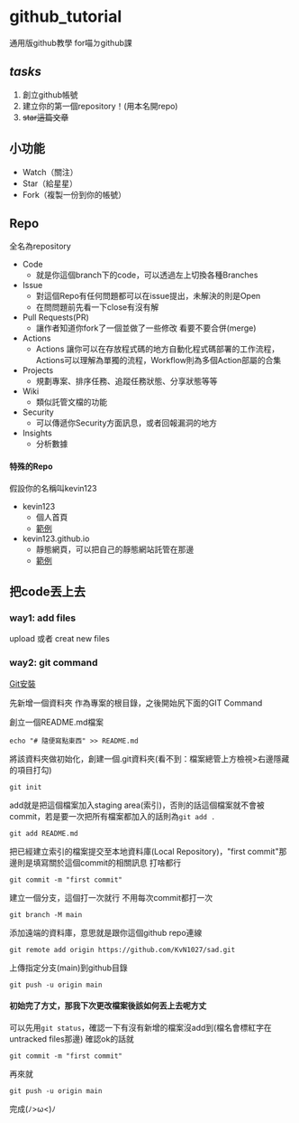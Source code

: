 # github_tutorial
通用版github教學 for喵ㄉgithub課

## *tasks*
1. 創立github帳號
2. 建立你的第一個repository！(用本名開repo)
3. ~~star這篇文章~~


## 小功能
* Watch（關注）
* Star（給星星） 
* Fork（複製一份到你的帳號）

## Repo
全名為repository
* Code
    * 就是你這個branch下的code，可以透過左上切換各種Branches
* Issue
    * 對這個Repo有任何問題都可以在issue提出，未解決的則是Open
    * 在問問題前先看一下close有沒有解
* Pull Requests(PR)
    * 讓作者知道你fork了一個並做了一些修改 看要不要合併(merge)
* Actions
    * Actions 讓你可以在存放程式碼的地方自動化程式碼部署的工作流程，Actions可以理解為單獨的流程，Workflow則為多個Action部屬的合集
* Projects
    * 規劃專案、排序任務、追蹤任務狀態、分享狀態等等
* Wiki
    * 類似託管文檔的功能
* Security
    * 可以傳遞你Security方面訊息，或者回報漏洞的地方
* Insights
    * 分析數據
#### 特殊的Repo
假設你的名稱叫kevin123
* kevin123
    * 個人首頁
    * [範例](https://github.com/KvN1027/KvN1027) 
* kevin123.github.io 
    * 靜態網頁，可以把自己的靜態網站託管在那邊
    * [範例](https://github.com/KvN1027/KvN1027.github.io)

## 把code丟上去
### way1: add files
upload 或者 creat new files
### way2: git command
[Git安裝](https://git-scm.com/downloads)

先新增一個資料夾 作為專案的根目錄，之後開始尻下面的GIT Command

創立一個README.md檔案
```
echo "# 隨便寫點東西" >> README.md
```
將該資料夾做初始化，創建一個.git資料夾(看不到：檔案總管上方檢視>右邊隱藏的項目打勾)
```
git init
```

add就是把這個檔案加入staging area(索引)，否則的話這個檔案就不會被commit，若是要一次把所有檔案都加入的話則為`git add .`
```
git add README.md
```
把已經建立索引的檔案提交至本地資料庫(Local Repository)，"first commit"那邊則是填寫關於這個commit的相關訊息 打啥都行
```
git commit -m "first commit"
```
建立一個分支，這個打一次就行 不用每次commit都打一次
```
git branch -M main
```
添加遠端的資料庫，意思就是跟你這個github repo連線
```
git remote add origin https://github.com/KvN1027/sad.git
```
上傳指定分支(main)到github目錄
```
git push -u origin main
```
#### 初始完了方丈，那我下次更改檔案後該如何丟上去呢方丈
可以先用`git status`，確認一下有沒有新增的檔案沒add到(檔名會標紅字在untracked files那邊)
確認ok的話就
```
git commit -m "first commit"
```
再來就
```
git push -u origin main
```
完成(ﾉ>ω<)ﾉ
